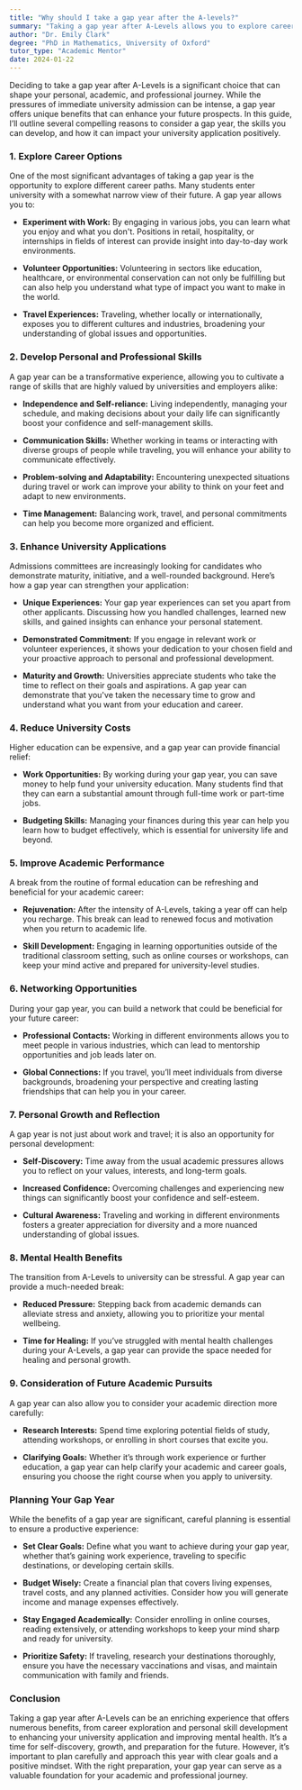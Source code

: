 ```yaml
---
title: "Why should I take a gap year after the A-levels?"
summary: "Taking a gap year after A-Levels allows you to explore career options, develop skills, and enhance your university application for better future prospects."
author: "Dr. Emily Clark"
degree: "PhD in Mathematics, University of Oxford"
tutor_type: "Academic Mentor"
date: 2024-01-22
---
```


Deciding to take a gap year after A-Levels is a significant choice that can shape your personal, academic, and professional journey. While the pressures of immediate university admission can be intense, a gap year offers unique benefits that can enhance your future prospects. In this guide, I’ll outline several compelling reasons to consider a gap year, the skills you can develop, and how it can impact your university application positively.

### 1. **Explore Career Options**

One of the most significant advantages of taking a gap year is the opportunity to explore different career paths. Many students enter university with a somewhat narrow view of their future. A gap year allows you to:

- **Experiment with Work:** By engaging in various jobs, you can learn what you enjoy and what you don't. Positions in retail, hospitality, or internships in fields of interest can provide insight into day-to-day work environments.
  
- **Volunteer Opportunities:** Volunteering in sectors like education, healthcare, or environmental conservation can not only be fulfilling but can also help you understand what type of impact you want to make in the world.

- **Travel Experiences:** Traveling, whether locally or internationally, exposes you to different cultures and industries, broadening your understanding of global issues and opportunities.

### 2. **Develop Personal and Professional Skills**

A gap year can be a transformative experience, allowing you to cultivate a range of skills that are highly valued by universities and employers alike:

- **Independence and Self-reliance:** Living independently, managing your schedule, and making decisions about your daily life can significantly boost your confidence and self-management skills.

- **Communication Skills:** Whether working in teams or interacting with diverse groups of people while traveling, you will enhance your ability to communicate effectively.

- **Problem-solving and Adaptability:** Encountering unexpected situations during travel or work can improve your ability to think on your feet and adapt to new environments.

- **Time Management:** Balancing work, travel, and personal commitments can help you become more organized and efficient.

### 3. **Enhance University Applications**

Admissions committees are increasingly looking for candidates who demonstrate maturity, initiative, and a well-rounded background. Here’s how a gap year can strengthen your application:

- **Unique Experiences:** Your gap year experiences can set you apart from other applicants. Discussing how you handled challenges, learned new skills, and gained insights can enhance your personal statement.

- **Demonstrated Commitment:** If you engage in relevant work or volunteer experiences, it shows your dedication to your chosen field and your proactive approach to personal and professional development.

- **Maturity and Growth:** Universities appreciate students who take the time to reflect on their goals and aspirations. A gap year can demonstrate that you've taken the necessary time to grow and understand what you want from your education and career.

### 4. **Reduce University Costs**

Higher education can be expensive, and a gap year can provide financial relief:

- **Work Opportunities:** By working during your gap year, you can save money to help fund your university education. Many students find that they can earn a substantial amount through full-time work or part-time jobs.

- **Budgeting Skills:** Managing your finances during this year can help you learn how to budget effectively, which is essential for university life and beyond.

### 5. **Improve Academic Performance**

A break from the routine of formal education can be refreshing and beneficial for your academic career:

- **Rejuvenation:** After the intensity of A-Levels, taking a year off can help you recharge. This break can lead to renewed focus and motivation when you return to academic life.

- **Skill Development:** Engaging in learning opportunities outside of the traditional classroom setting, such as online courses or workshops, can keep your mind active and prepared for university-level studies.

### 6. **Networking Opportunities**

During your gap year, you can build a network that could be beneficial for your future career:

- **Professional Contacts:** Working in different environments allows you to meet people in various industries, which can lead to mentorship opportunities and job leads later on.

- **Global Connections:** If you travel, you’ll meet individuals from diverse backgrounds, broadening your perspective and creating lasting friendships that can help you in your career.

### 7. **Personal Growth and Reflection**

A gap year is not just about work and travel; it is also an opportunity for personal development:

- **Self-Discovery:** Time away from the usual academic pressures allows you to reflect on your values, interests, and long-term goals. 

- **Increased Confidence:** Overcoming challenges and experiencing new things can significantly boost your confidence and self-esteem.

- **Cultural Awareness:** Traveling and working in different environments fosters a greater appreciation for diversity and a more nuanced understanding of global issues.

### 8. **Mental Health Benefits**

The transition from A-Levels to university can be stressful. A gap year can provide a much-needed break:

- **Reduced Pressure:** Stepping back from academic demands can alleviate stress and anxiety, allowing you to prioritize your mental wellbeing.

- **Time for Healing:** If you’ve struggled with mental health challenges during your A-Levels, a gap year can provide the space needed for healing and personal growth.

### 9. **Consideration of Future Academic Pursuits**

A gap year can also allow you to consider your academic direction more carefully:

- **Research Interests:** Spend time exploring potential fields of study, attending workshops, or enrolling in short courses that excite you.

- **Clarifying Goals:** Whether it’s through work experience or further education, a gap year can help clarify your academic and career goals, ensuring you choose the right course when you apply to university.

### Planning Your Gap Year

While the benefits of a gap year are significant, careful planning is essential to ensure a productive experience:

- **Set Clear Goals:** Define what you want to achieve during your gap year, whether that’s gaining work experience, traveling to specific destinations, or developing certain skills.

- **Budget Wisely:** Create a financial plan that covers living expenses, travel costs, and any planned activities. Consider how you will generate income and manage expenses effectively.

- **Stay Engaged Academically:** Consider enrolling in online courses, reading extensively, or attending workshops to keep your mind sharp and ready for university.

- **Prioritize Safety:** If traveling, research your destinations thoroughly, ensure you have the necessary vaccinations and visas, and maintain communication with family and friends.

### Conclusion

Taking a gap year after A-Levels can be an enriching experience that offers numerous benefits, from career exploration and personal skill development to enhancing your university application and improving mental health. It’s a time for self-discovery, growth, and preparation for the future. However, it’s important to plan carefully and approach this year with clear goals and a positive mindset. With the right preparation, your gap year can serve as a valuable foundation for your academic and professional journey.
    